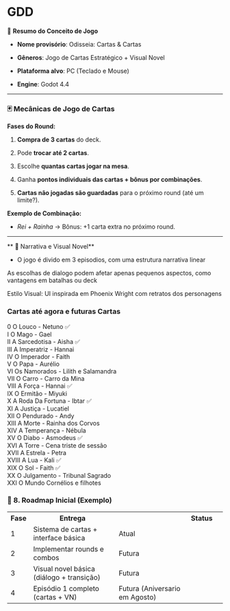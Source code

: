 # GDD

🧠 **Resumo do Conceito de Jogo**

- **Nome provisório**: Odisseia: Cartas & Cartas
	
- **Gêneros**: Jogo de Cartas Estratégico + Visual Novel
	
- **Plataforma alvo**: PC (Teclado e Mouse)
	
- **Engine**: Godot 4.4
	

---

### 🃏 **Mecânicas de Jogo de Cartas**

**Fases do Round:**

1. **Compra de 3 cartas** do deck.
	
2. Pode **trocar até 2 cartas**.
	
3. Escolhe **quantas cartas jogar na mesa**.
	
4. Ganha **pontos individuais das cartas + bônus por combinações**.
	
5. **Cartas não jogadas são guardadas** para o próximo round (até um limite?).
	

**Exemplo de Combinação:**

- _Rei + Rainha_ → Bônus: +1 carta extra no próximo round.

---

** 📘 Narrativa e Visual Novel**

- O jogo é divido em 3 episodios, com uma estrutura narrativa linear

As escolhas de dialogo podem afetar apenas pequenos aspectos,
como vantagens em batalhas ou deck

Estilo Visual: UI inspirada em Phoenix Wright com retratos dos personagens

### Cartas até agora e futuras Cartas

0 O Louco - Netuno ✅
<br>
I   O Mago - Gael
<br>
II  A Sarcedotisa - Aisha ✅ 
<br>
III A Imperatriz - Hannai 
<br>
IV O Imperador - Faith 
<br>
V  O Papa - Aurélio 
<br>
VI Os Namorados - Lilith e Salamandra
<br>
VII O Carro - Carro da Mina 
<br>
VIII A Força - Hannai ✅
<br>
IX O Ermitão - Miyuki
<br>
X A Roda Da Fortuna - Ibtar ✅
<br>
XI A Justiça - Lucatiel 
<br>
XII O Pendurado  -  Andy
<br>
XIII A Morte - Rainha dos Corvos 
<br>
XIV A Temperança - Nébula 
<br>
XV O Diabo - Asmodeus ✅
<br>
XVI A Torre -  Cena triste de sessão 
<br>
XVII A Estrela - Petra 
<br>
XVIII A Lua - Kali ✅
<br>
XIX O Sol - Faith ✅
<br>
XX O Julgamento - Tribunal Sagrado 
<br>
XXI O Mundo Cornélios e filhotes


### 📅 8. Roadmap Inicial (Exemplo)

<table>
	<tr>
		<th> Fase </th>
		<th> Entrega <th>
		<th> Status <th>
	</tr>
	<tr>
		<td> 1 </t>
		<td> Sistema de cartas + interface básica </td>
		<td> Atual </td>
	</tr>
	<tr>
		<td> 2 </td>
		<td> Implementar rounds e combos </td>
		<td> Futura </td>
	</tr>
	<tr>
		<td> 3 </td>
		<td> Visual novel básica (diálogo + transição) </td>
		<td> Futura </td>
	</tr>
	<tr>
		<td> 4 </td>
		<td> Episódio 1 completo (cartas + VN) </td>
		<td> Futura (Aniversario em Agosto) </td>
	</tr>
